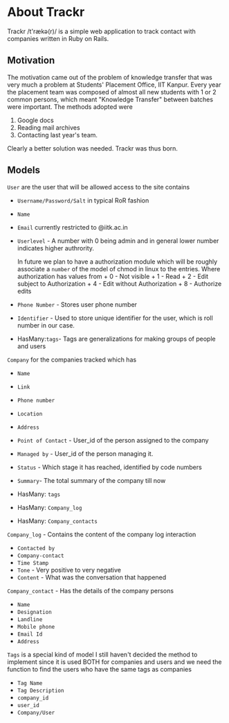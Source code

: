 # About Trackr

Trackr /t'rækə(r)/ is a simple web application to track contact with companies written in Ruby on Rails.

## Motivation

The motivation came out of the problem of knowledge transfer that was very much a problem at Students' Placement Office, IIT Kanpur. Every year the placement team was composed of almost all new students with 1 or 2 common persons, which meant "Knowledge Transfer" between batches were important. The methods adopted were
1. Google docs
2. Reading mail archives
3. Contacting last year's team.

Clearly a better solution was needed. Trackr was thus born. 

## Models

`User` are the user that will be allowed access to the site contains
- `Username/Password/Salt` in typical RoR fashion
- `Name` 
- `Email` currently restricted to @iitk.ac.in
- `Userlevel` - A number with 0 being admin and in general lower number indicates higher authrority. 

    In future we plan to have a authorization module which will be roughly associate a `number` of the model of chmod in linux to the entries. Where authorization has values from 
        + 0 - Not visible
        + 1 - Read
        + 2 - Edit subject to Authorization
        + 4 - Edit without Authorization
        + 8 - Authorize edits

- `Phone Number` - Stores user phone number
- `Identifier` - Used to store unique identifier for the user, which is roll number in our case. 

- HasMany:`tags`- Tags are generalizations for making groups of people and users 


`Company` for the companies tracked which has 
- `Name`
- `Link`
- `Phone number`
- `Location`
- `Address`
- `Point of Contact` - User_id of the person assigned to the company
- `Managed by` - User_id of the person managing it. 
- `Status` - Which stage it has reached, identified by code numbers
- `Summary`- The total summary of the company till now

- HasMany: `tags`
- HasMany: `Company_log`
- HasMany: `Company_contacts`

`Company_log` - Contains the content of the company log interaction 
- `Contacted by`
- `Company-contact`
- `Time Stamp`
- `Tone` - Very positive to very negative
- `Content` - What was the conversation that happened

`Company_contact` - Has the details of the company persons 
- `Name` 
- `Designation`
- `Landline`
- `Mobile phone`
- `Email Id`
- `Address`

`Tags` is a special kind of model I still haven't decided the method to implement since it is used BOTH for companies and users and we need the function to find the users who have the same tags as companies
- `Tag Name`
- `Tag Description`
- `company_id`
- `user_id`
- `Company/User`





